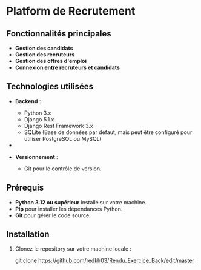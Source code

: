 # Platform de Recrutement


## Fonctionnalités principales

- **Gestion des candidats** 
- **Gestion des recruteurs** 
- **Gestion des offres d'emploi** 
- **Connexion entre recruteurs et candidats** 
## Technologies utilisées

- **Backend** :
  - Python 3.x
  - Django 5.1.x
  - Django Rest Framework 3.x
  - SQLite (Base de données par défaut, mais peut être configuré pour utiliser PostgreSQL ou MySQL)
  
- 
- **Versionnement** :
  - Git pour le contrôle de version.

## Prérequis

- **Python 3.12 ou supérieur** installé sur votre machine.
- **Pip** pour installer les dépendances Python.
- **Git** pour gérer le code source.

## Installation

1. Clonez le repository sur votre machine locale :

   git clone https://github.com/redkh03/Rendu_Exercice_Back/edit/master

